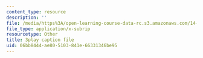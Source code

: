```yaml
---
content_type: resource
description: ''
file: /media/https%3A/open-learning-course-data-rc.s3.amazonaws.com/14-73-the-challenge-of-world-poverty-spring-2011/06bb8444ae805103841e66331346be95_vE3v2HtAQto.vtt
file_type: application/x-subrip
resourcetype: Other
title: 3play caption file
uid: 06bb8444-ae80-5103-841e-66331346be95
---
```

